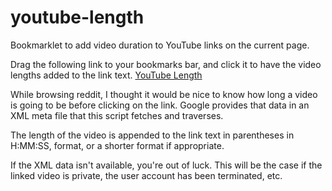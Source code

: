 youtube-length
================

Bookmarklet to add video duration to YouTube links on the current page.

Drag the following link to your bookmarks bar, and click it to have the video lengths added to the link text.
<a href="javascript:var%20s%20=%20document.createElement('script');document.body.appendChild(s);s.src='http://dave-choi.github.com/youtube-length/javascripts/youtubeLength.min.js';void(0);">YouTube Length</a>

While browsing reddit, I thought it would be nice to know how long a video is going to be before clicking on the link.  Google provides that data in an XML meta file that this script fetches and traverses.

The length of the video is appended to the link text in parentheses in H:MM:SS, format, or a shorter format if appropriate.

If the XML data isn't available, you're out of luck.  This will be the case if the linked video is private, the user account has been terminated, etc.